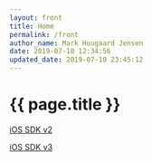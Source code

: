```yaml
---
layout: front
title: Home
permalink: /front
author_name: Mark Hougaard Jensen
date: 2019-07-10 12:34:56
updated_date: 2019-07-10 23:45:12
---
```


# {{ page.title }}

[iOS SDK v2](/ios/v2)

[iOS SDK v3](/ios/v3)
